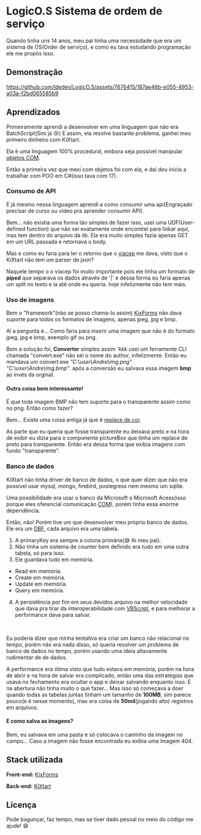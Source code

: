 
# LogicO.S Sistema de ordem de serviço

Quando tinha uns 14 anos, meu pai tinha uma necessidade que era um sistema de OS(Order de serviço), e como eu tava estudando programação ele me propôs isso.



## Demonstração

https://github.com/ldedev/LogicO.S/assets/7676415/187ae46b-e055-4953-a03a-f2bd065585b9




## Aprendizados

Primeiramente aprendi a desenvolver em uma linguagem que não era BatchScript(Sim já 😢)
E assim, ela resolve bastante problema, ganhei meu primeiro dinheiro com KiXtart.

Ela é uma linguagem 100% procedural, embora seja possível manipular [objetos COM](https://en.wikipedia.org/wiki/Dynamic-link_library).

Então a primeira vez que mexi com objetos foi com ela, e daí deu início a trabalhar com POO em C#(isso tava com 17).

### Consumo de API

E já mesmo nessa linguagem aprendi a como consumir uma api(Engraçado precisar de curso ou vídeo pra aprender consumir API).

Bem... não existia uma forma tão simples de fazer isso, usei uma UDF(User-defined function)
que não sei exatamente onde encontrei para linkar aqui, mas tem dentro do arquivo da lib.
Ela era muito simples fazia apenas GET em um URL passada e retornava o body.

Mas e como eu faria para ler o retorno que o [viacep](https://viacep.com.br/) me dava, visto que o KiXtart não tem um parser de json?

Naquele tempo o o viacep foi muito importante pois ele tinha um formato de **piped** que separava os dados através de '|' e dessa forma eu faria apenas um split no texto e ia até onde eu queria. hoje infelizmente não tem mais.

### Uso de imagens

Bem o "framework"(não se posso chama-lo assim) [KixForms](http://www.kixforms.org/) não dava suporte para todos os formatos de imagens, apenas jpeg, jpg e bmp.

Ai a pergunta é... Como faria para inserir uma imagem que não é do formato jpeg, jpg e bmp, exemplo gif ou png.

Bem a solução foi, **Converter** simples assim 'kkk usei um ferramente CLI chamada "convert.exe" não sei o nome do author, infelizmente.
Então eu mandava um convert.exe _"C:\user\Andre\img.png" "C:\user\Andre\img.bmp"_. após a conversão eu salvava essa imagem **bmp** ao invés da orginal.

#### Outra coisa bem interessante!
É que toda imagem BMP não tem suporte para o transparente assim como no png.
Então como fazer?

Bem... Existe uma coisa antiga já que é [replace de cor](https://en.wikipedia.org/wiki/Transparency_(graphic)#Level_2:~:text=Raster%20file%20formats%20that%20support%20transparency%20include%20GIF%2C%20PNG%2C%20BMP%2C%20TIFF%2C%20TGA%20and%20JPEG%202000%2C%20through%20either%20a%20transparent%20color%20or%20an%20alpha%20channel.).

As parte que eu queria que fosse transparente eu deixava preto e na hora de exibir eu dizia para o componente pictureBox que tinha um replace de preto para transparente.
Então era dessa forma que exibia imagens com fundo "transparente".


### Banco de dados

KiXtart não tinha driver de banco de dados, o que quer dizer que não era possível usar mysql, mongo, firebird, postegress nem mesmo um sqlite.

Uma possibilidade era usar o banco da Microsoft o Microsoft Acess(isso porque eles oferencial comunicação [COM](https://en.wikipedia.org/wiki/Dynamic-link_library)), porém tinha essa enorme dependência.

Então, não! Porém tive um que desenvolver meu próprio banco de dados.
Ele era um [DBF](https://en.wikipedia.org/wiki/.dbf), cada arquivo era uma tabela.

1. A primaryKey era sempre a coluna primária(😅 Ai meu pai).
2. Não tinha um sistema de counter bem definido era tudo em uma outra tabela, só para isso.
3. Ele guardava tudo em memória.
- Read em memória.
- Create em memória.
- Update em memória.
- Query em memória.
4. A persistência por fim em seus devidos arquivo na melhor velocidade que dava pra tirar da interoperabilidade com [VBScript](https://en.wikipedia.org/wiki/VBScript), e para melhorar a performance dava para salvar.
<br/>

Eu poderia dizer que minha tentativa era criar um banco não relacional no tempo, porém não era nada disso, só queria resolver um problema de banco de dados no tempo, porém usando uma ideia altavamente rudimentar de de dados.

A performance era ótima visto que tudo estava em memória, porém na hora de abrir e na hora de salvar era complicado, então uma das estratégias que usava no fechamento era ocultar o app e deixar salvando enquanto isso. E na abertura não tinha muito o que fazer... 
Mas isso só começava a doer quando todas as tabelas juntas tinham um tamanho de **100MB**, sim parece pouco(e é nesse momento), mas era coisa de **50mil**(jogando alto) registros em arquivos.

#### E como salva as imagens?

Bem, eu salvava em uma pasta e só colocava o caminho da imagem no campo...
Caso a imagem não fosse encontrada eu exibia uma imagem 404.



## Stack utilizada

**Front-end:** [KixForms](http://www.kixforms.org/)

**Back-end:** [KiXtart](http://kixtart.org/)


## Licença

Pode bagunçar, faz tempo, mas se tiver dado pesoal no meio do código me ajude! 😅

